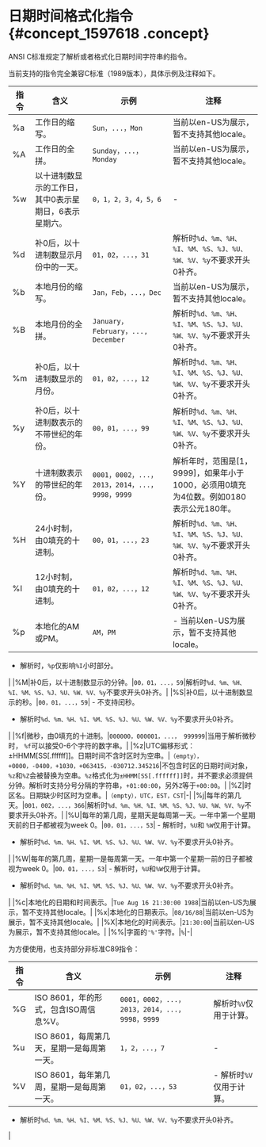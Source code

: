 # 日期时间格式化指令 {#concept_1597618 .concept}

ANSI C标准规定了解析或者格式化日期时间字符串的指令。

当前支持的指令完全兼容C标准（1989版本），具体示例及注释如下。

|指令|含义|示例|注释|
|--|--|--|--|
|%a|工作日的缩写。|`Sun，...，Mon`|当前以en-US为展示，暂不支持其他locale。|
|%A|工作日的全拼。|`Sunday，...，Monday`|当前以en-US为展示，暂不支持其他locale。|
|%w|以十进制数显示的工作日，其中0表示星期日，6表示星期六。|`0，1，2，3，4，5，6`|-|
|%d|补0后，以十进制数显示月份中的一天。|`01，02，...，31`|解析时`%d、%m、%H、%I、%M、%S、%J、%U、%W、%V、%y`不要求开头0补齐。|
|%b|本地月份的缩写。|`Jan，Feb，...，Dec`|当前以en-US为展示，暂不支持其他locale。|
|%B|本地月份的全拼。|`January，February，..., December`|解析时`%d、%m、%H、%I、%M、%S、%J、%U、%W、%V、%y`不要求开头0补齐。|
|%m|补0后，以十进制数显示的月份。|`01，02，...，12`|解析时`%d、%m、%H、%I、%M、%S、%J、%U、%W、%V、%y`不要求开头0补齐。|
|%y|补0后，以十进制数表示的不带世纪的年份。|`00，01，...，99`|解析时`%d、%m、%H、%I、%M、%S、%J、%U、%W、%V、%y`不要求开头0补齐。|
|%Y|十进制数表示的带世纪的年份。|`0001，0002，...，2013，2014，...，9998，9999`|解析年时，范围是\[1，9999\]，如果年小于1000，必须用0填充为4位数。例如0180表示公元180年。|
|%H|24小时制，由0填充的十进制。|`00，01，...，23`|解析时`%d、%m、%H、%I、%M、%S、%J、%U、%W、%V、%y`不要求开头0补齐。|
|%I|12小时制，由0填充的十进制。|`01，02，...，12`|解析时`%d、%m、%H、%I、%M、%S、%J、%U、%W、%V、%y`不要求开头0补齐。|
|%p|本地化的AM或PM。|`AM，PM`| -   当前以en-US为展示，暂不支持其他locale。
-   解析时，`%p`仅影响`%I`小时部分。

 |
|%M|补0后，以十进制数显示的分钟。|`00，01，...，59`|解析时`%d、%m、%H、%I、%M、%S、%J、%U、%W、%V、%y`不要求开头0补齐。|
|%S|补0后，以十进制数显示的秒。|`00，01，...，59`| -   不支持闰秒。
-   解析时`%d、%m、%H、%I、%M、%S、%J、%U、%W、%V、%y`不要求开头0补齐。

 |
|%f|微秒，由0填充的十进制。|`000000，000001，...， 999999`|当用于解析微秒时， `%f`可以接受0-6个字符的数字串。|
|%z|UTC偏移形式：±HHMM\[SS\[.ffffff\]\]。日期时间不含时区时为空串。|`（empty），+0000，-0400，+1030，+063415，-030712.345216`|不包含时区的日期时间对象， `%z`和`%Z`会被替换为空串。`%z`格式化为`±HHMM[SS[.ffffff]]`时，并不要求必须提供分钟。解析时支持分号分隔的字符串，`+01:00:00`，另外`Z`等于`+00:00`。|
|%Z|时区名。日期缺少时区时为空串。|`（empty），UTC，EST，CST`|-|
|%j|每年的第几天。|`001，002，...，366`|解析时`%d、%m、%H、%I、%M、%S、%J、%U、%W、%V、%y`不要求开头0补齐。|
|%U|每年的第几周，星期天是每周第一天。一年中第一个星期天前的日子都被视为week 0。|`00，01，...，53`| -   解析时，`%U`和 `%W`仅用于计算。
-   解析时`%d、%m、%H、%I、%M、%S、%J、%U、%W、%V、%y`不要求开头0补齐。

 |
|%W|每年的第几周，星期一是每周第一天。一年中第一个星期一前的日子都被视为week 0。|`00，01，...，53`| -   解析时，`%U`和`%W`仅用于计算。
-   解析时`%d、%m、%H、%I、%M、%S、%J、%U、%W、%V、%y`不要求开头0补齐。

 |
|%c|本地化的日期和时间表示。|`Tue Aug 16 21:30:00 1988`|当前以en-US为展示，暂不支持其他locale。|
|%x|本地化的日期表示。|`08/16/88`|当前以en-US为展示，暂不支持其他locale。|
|%X|本地化的时间表示。|`21:30:00`|当前以en-US为展示，暂不支持其他locale。|
|%%|字面的`'%'`字符。|`%`|-|

为方便使用，也支持部分非标准C89指令：

|指令|含义|示例|注释|
|--|--|--|--|
|%G|ISO 8601，年的形式，包含ISO周信息%V。|`0001，0002，...，2013，2014，...，9998，9999`|解析时`%V`仅用于计算。|
|%u|ISO 8601，每周第几天，星期一是每周第一天。|`1，2，...，7`|-|
|%V|ISO 8601，每年第几周，星期一是每周第一天。|`01，02，...，53`| -   解析时`%V`仅用于计算。
-   解析时`%d、%m、%H、%I、%M、%S、%J、%U、%W、%V、%y`不要求开头0补齐。

 |

